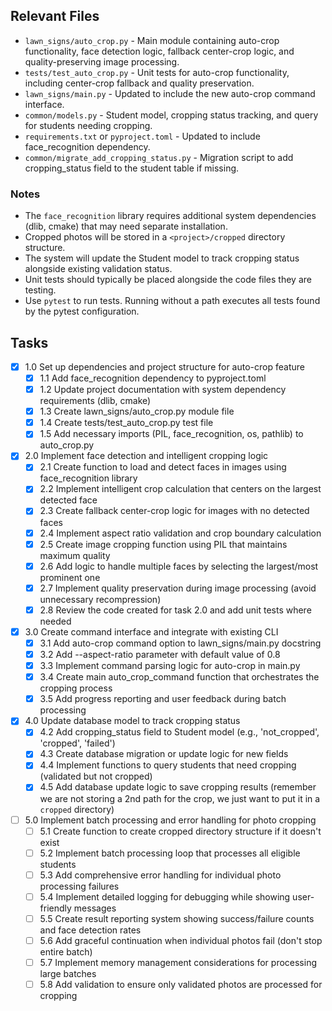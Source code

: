 ## Relevant Files

- `lawn_signs/auto_crop.py` - Main module containing auto-crop functionality, face detection logic, fallback center-crop logic, and quality-preserving image processing.
- `tests/test_auto_crop.py` - Unit tests for auto-crop functionality, including center-crop fallback and quality preservation.
- `lawn_signs/main.py` - Updated to include the new auto-crop command interface.
- `common/models.py` - Student model, cropping status tracking, and query for students needing cropping.
- `requirements.txt` or `pyproject.toml` - Updated to include face_recognition dependency.
- `common/migrate_add_cropping_status.py` - Migration script to add cropping_status field to the student table if missing.

### Notes

- The `face_recognition` library requires additional system dependencies (dlib, cmake) that may need separate installation.
- Cropped photos will be stored in a `<project>/cropped` directory structure.
- The system will update the Student model to track cropping status alongside existing validation status.
- Unit tests should typically be placed alongside the code files they are testing.
- Use `pytest` to run tests. Running without a path executes all tests found by the pytest configuration.

## Tasks

- [x] 1.0 Set up dependencies and project structure for auto-crop feature
  - [x] 1.1 Add face_recognition dependency to pyproject.toml
  - [x] 1.2 Update project documentation with system dependency requirements (dlib, cmake)
  - [x] 1.3 Create lawn_signs/auto_crop.py module file
  - [x] 1.4 Create tests/test_auto_crop.py test file
  - [x] 1.5 Add necessary imports (PIL, face_recognition, os, pathlib) to auto_crop.py

- [x] 2.0 Implement face detection and intelligent cropping logic
  - [x] 2.1 Create function to load and detect faces in images using face_recognition library
  - [x] 2.2 Implement intelligent crop calculation that centers on the largest detected face
  - [x] 2.3 Create fallback center-crop logic for images with no detected faces
  - [x] 2.4 Implement aspect ratio validation and crop boundary calculation
  - [x] 2.5 Create image cropping function using PIL that maintains maximum quality
  - [x] 2.6 Add logic to handle multiple faces by selecting the largest/most prominent one
  - [x] 2.7 Implement quality preservation during image processing (avoid unnecessary recompression)
  - [x] 2.8 Review the code created for task 2.0 and add unit tests where needed

- [x] 3.0 Create command interface and integrate with existing CLI
  - [x] 3.1 Add auto-crop command option to lawn_signs/main.py docstring
  - [x] 3.2 Add --aspect-ratio parameter with default value of 0.8
  - [x] 3.3 Implement command parsing logic for auto-crop in main.py
  - [x] 3.4 Create main auto_crop_command function that orchestrates the cropping process
  - [x] 3.5 Add progress reporting and user feedback during batch processing

- [x] 4.0 Update database model to track cropping status
  - [x] 4.2 Add cropping_status field to Student model (e.g., 'not_cropped', 'cropped', 'failed')
  - [x] 4.3 Create database migration or update logic for new fields
  - [x] 4.4 Implement functions to query students that need cropping (validated but not cropped)
  - [x] 4.5 Add database update logic to save cropping results (remember we are not storing a 2nd path for the crop, we just want to put it in a `cropped` directory)

- [ ] 5.0 Implement batch processing and error handling for photo cropping
  - [ ] 5.1 Create function to create cropped directory structure if it doesn't exist
  - [ ] 5.2 Implement batch processing loop that processes all eligible students
  - [ ] 5.3 Add comprehensive error handling for individual photo processing failures
  - [ ] 5.4 Implement detailed logging for debugging while showing user-friendly messages
  - [ ] 5.5 Create result reporting system showing success/failure counts and face detection rates
  - [ ] 5.6 Add graceful continuation when individual photos fail (don't stop entire batch)
  - [ ] 5.7 Implement memory management considerations for processing large batches
  - [ ] 5.8 Add validation to ensure only validated photos are processed for cropping
